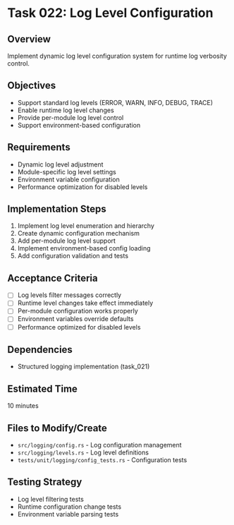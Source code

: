 # Task 022: Log Level Configuration

## Overview
Implement dynamic log level configuration system for runtime log verbosity control.

## Objectives
- Support standard log levels (ERROR, WARN, INFO, DEBUG, TRACE)
- Enable runtime log level changes
- Provide per-module log level control
- Support environment-based configuration

## Requirements
- Dynamic log level adjustment
- Module-specific log level settings
- Environment variable configuration
- Performance optimization for disabled levels

## Implementation Steps
1. Implement log level enumeration and hierarchy
2. Create dynamic configuration mechanism
3. Add per-module log level support
4. Implement environment-based config loading
5. Add configuration validation and tests

## Acceptance Criteria
- [ ] Log levels filter messages correctly
- [ ] Runtime level changes take effect immediately
- [ ] Per-module configuration works properly
- [ ] Environment variables override defaults
- [ ] Performance optimized for disabled levels

## Dependencies
- Structured logging implementation (task_021)

## Estimated Time
10 minutes

## Files to Modify/Create
- `src/logging/config.rs` - Log configuration management
- `src/logging/levels.rs` - Log level definitions
- `tests/unit/logging/config_tests.rs` - Configuration tests

## Testing Strategy
- Log level filtering tests
- Runtime configuration change tests
- Environment variable parsing tests